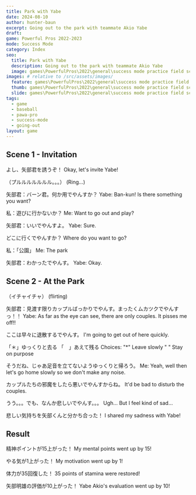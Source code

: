 ```yaml
---
title: Park with Yabe
date: 2024-08-10
author: hunter-baun
excerpt: Going out to the park with teammate Akio Yabe
draft: 
game: Powerful Pros 2022-2023
mode: Success Mode
category: Index
seo:
  title: Park with Yabe
  description: Going out to the park with teammate Akio Yabe
  image: games\PowerfulPros\2022\general\success mode practice field screen.png
images: # relative to /src/assets/images/
  feature: games\PowerfulPros\2022\general\success mode practice field screen.png
  thumb: games\PowerfulPros\2022\general\success mode practice field screen.png
  slide: games\PowerfulPros\2022\general\success mode practice field screen.png
tags:
  - game
  - baseball
  - pawa-pro
  - success-mode
  - going-out
layout: game
---
```


## Scene 1 - Invitation

よし、矢部君を誘うぞ！
Okay, let's invite Yabe!

（プルルルルルルル。。。）
(Ring...)

矢部君：バーン君。何か用でやんすか？
Yabe: Ban-kun! Is there something you want?

私：遊びに行かないか？
Me: Want to go out and play?

矢部君：いいでやんすよ。
Yabe: Sure.

どこに行くでやんすか？
Where do you want to go?

私：「公園」
Me: The park

矢部君：わかったでやんす。
Yabe: Okay.

## Scene 2 - At the Park

（イチャイチャ）
(flirting)

矢部君：見渡す限りカップルばっかりでやんす。まったくムカツクでやんすっ！！
Yabe: As far as the eye can see, there are only couples. It pisses me off!!

ここは早々に退散するでやんす。
I'm going to get out of here quickly.

「＊」ゆっくりと去る
「　」あえて残る
Choices:
"*" Leave slowly
" " Stay on purpose

そうだね、じゃあ足音を立てないようゆっくりと帰ろう。
Me: Yeah, well then let's go home slowly so we don't make any noise.

カップルたちの邪魔をしたら悪いでやんすからね。
It'd be bad to disturb the couples.

うう。。。でも、なんか悲しいでやんす。。。
Ugh... But I feel kind of sad...

悲しい気持ちを矢部くんと分かち合った！
I shared my sadness with Yabe!

## Result

精神ポイントが15上がった！
My mental points went up by 15!

やる気が1上がった！
My motivation went up by 1!

体力が35回復した！
35 points of stamina were restored!

矢部明雄の評価が10上がった！
Yabe Akio's evaluation went up by 10!

